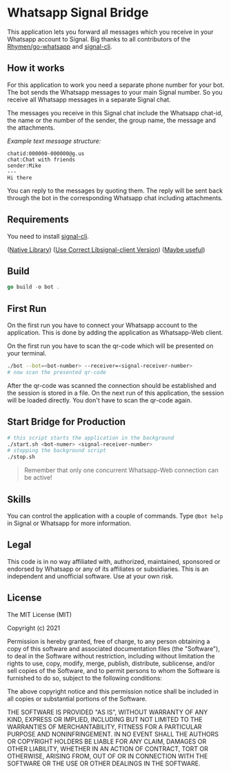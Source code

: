 # Whatsapp Signal Bridge

This application lets you forward all messages which you receive in your Whatsapp account to Signal. Big thanks to all contributors of the [Rhymen/go-whatsapp](https://github.com/Rhymen/go-whatsapp) and [signal-cli](https://github.com/AsamK/signal-cli).

## How it works

For this application to work you need a separate phone number for your bot. The bot sends the Whatsapp messages to your main Signal number. So you receive all Whatsapp messages in a separate Signal chat.

The messages you receive in this Signal chat include the Whatsapp chat-id, the name or the number of the sender, the group name, the message and the attachments.

_Example text message structure:_

```
chatid:000000-000000@g.us
chat:Chat with friends
sender:Mike
---
Hi there
```

You can reply to the messages by quoting them. The reply will be sent back through the bot in the corresponding Whatsapp chat including attachments.

## Requirements

You need to install [signal-cli](https://github.com/AsamK/signal-cli).

([Native Library](https://github.com/AsamK/signal-cli/wiki/Provide-native-lib-for-libsignal)) ([Use Correct Libsignal-client Version](https://github.com/AsamK/signal-cli/issues/562#issuecomment-792274797)) ([Maybe useful](https://github.com/AsamK/signal-cli/discussions/393#discussioncomment-246169))

## Build

```go
go build -o bot .
```

## First Run

On the first run you have to connect your Whatsapp account to the application. This is done by adding the application as Whatsapp-Web client.

On the first run you have to scan the qr-code which will be presented on your terminal.

```bash
./bot --bot=<bot-number> --receiver=<signal-receiver-number>
# now scan the presented qr-code
```

After the qr-code was scanned the connection should be established and the session is stored in a file. On the next run of this application, the session will be loaded directly. You don't have to scan the qr-code again.

## Start Bridge for Production

```bash
# this script starts the application in the background
./start.sh <bot-numer> <signal-receiver-number>
# stopping the background script
./stop.sh
```

> Remember that only one concurrent Whatsapp-Web connection can be active!

## Skills

You can control the application with a couple of commands. Type `@bot help` in Signal or Whatsapp for more information.

## Legal

This code is in no way affiliated with, authorized, maintained, sponsored or endorsed by Whatsapp or any of its affiliates or subsidiaries. This is an independent and unofficial software. Use at your own risk.

## License

The MIT License (MIT)

Copyright (c) 2021

Permission is hereby granted, free of charge, to any person obtaining a copy of this software and associated documentation files (the "Software"), to deal in the Software without restriction, including without limitation the rights to use, copy, modify, merge, publish, distribute, sublicense, and/or sell copies of the Software, and to permit persons to whom the Software is furnished to do so, subject to the following conditions:

The above copyright notice and this permission notice shall be included in all copies or substantial portions of the Software.

THE SOFTWARE IS PROVIDED "AS IS", WITHOUT WARRANTY OF ANY KIND, EXPRESS OR IMPLIED, INCLUDING BUT NOT LIMITED TO THE WARRANTIES OF MERCHANTABILITY, FITNESS FOR A PARTICULAR PURPOSE AND NONINFRINGEMENT. IN NO EVENT SHALL THE AUTHORS OR COPYRIGHT HOLDERS BE LIABLE FOR ANY CLAIM, DAMAGES OR OTHER LIABILITY, WHETHER IN AN ACTION OF CONTRACT, TORT OR OTHERWISE, ARISING FROM, OUT OF OR IN CONNECTION WITH THE SOFTWARE OR THE USE OR OTHER DEALINGS IN THE SOFTWARE.
